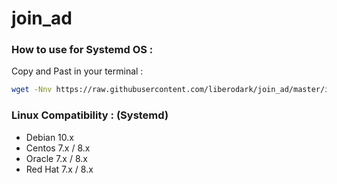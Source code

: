 # join_ad

### How to use for Systemd OS :

Copy and Past in your terminal :

```bash
wget -Nnv https://raw.githubusercontent.com/liberodark/join_ad/master/install.sh && chmod +x install.sh; ./install.sh
```

### Linux Compatibility : (Systemd)

- Debian 10.x
- Centos 7.x / 8.x
- Oracle 7.x / 8.x
- Red Hat 7.x / 8.x
